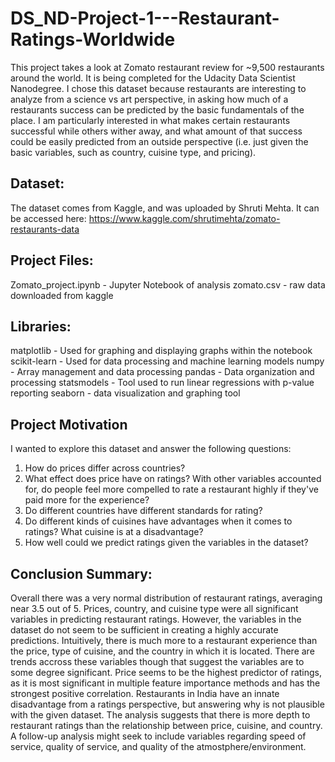 # DS_ND-Project-1---Restaurant-Ratings-Worldwide

This project takes a look at Zomato restaurant review for ~9,500 restaurants around the world. It is being completed
for the Udacity Data Scientist Nanodegree. I chose this dataset because restaurants are interesting to analyze from a
science vs art perspective, in asking how much of a restaurants success can be predicted by the basic fundamentals of
the place. I am particularly interested in what makes certain restaurants successful while others wither away, and what
amount of that success could be easily predicted from an outside perspective (i.e. just given the basic variables, such as
country, cuisine type, and pricing).

## Dataset:
The dataset comes from Kaggle, and was uploaded by Shruti Mehta. It can be accessed here:
https://www.kaggle.com/shrutimehta/zomato-restaurants-data

## Project Files:
Zomato_project.ipynb - Jupyter Notebook of analysis
zomato.csv - raw data downloaded from kaggle

## Libraries:
matplotlib - Used for graphing and displaying graphs within the notebook
scikit-learn - Used for data processing and machine learning models
numpy - Array management and data processing
pandas - Data organization and processing
statsmodels - Tool used to run linear regressions with p-value reporting
seaborn - data visualization and graphing tool


## Project Motivation
I wanted to explore this dataset and answer the following questions:
1. How do prices differ across countries?
2. What effect does price have on ratings? With other variables accounted for, do people feel more compelled to rate a restaurant highly if they've paid more for the experience?
3. Do different countries have different standards for rating?
4. Do different kinds of cuisines have advantages when it comes to ratings? What cuisine is at a disadvantage?
5. How well could we predict ratings given the variables in the dataset?


## Conclusion Summary:
Overall there was a very normal distribution of restaurant ratings, averaging near 3.5 out of 5. Prices, country,
and cuisine type were all significant variables in predicting restaurant ratings. However, the variables in the dataset
do not seem to be sufficient in creating a highly accurate predictions. Intuitively, there is much more to a restaurant
experience than the price, type of cuisine, and the country in which it is located. There are trends accross these
variables though that suggest the variables are to some degree significant. Price seems to be the highest predictor of
ratings, as it is most significant in multiple feature importance methods and has the strongest positive correlation.
Restaurants in India have an innate disadvantage from a ratings perspective, but answering why is not plausible with the
given dataset. The analysis suggests that there is more depth to restaurant ratings than the relationship between
price, cuisine, and country. A follow-up analysis might seek to include variables regarding speed of service, quality
of service, and quality of the atmostphere/environment.

